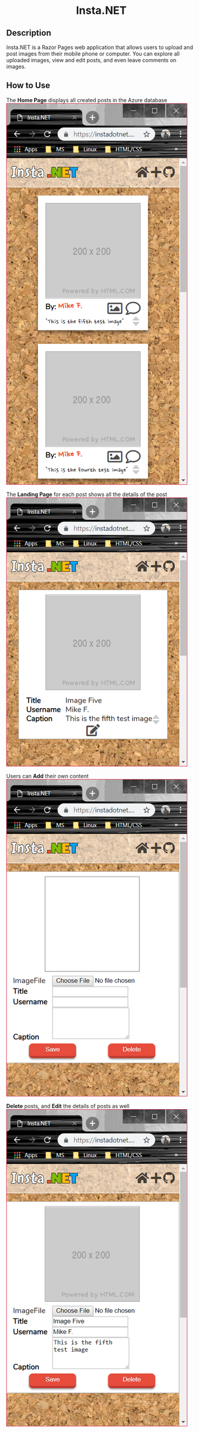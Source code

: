 <h1 align="center">Insta.NET</h1>

## Description
Insta.NET is a Razor Pages web application that allows users to upload and post images from their mobile phone or computer. You can explore all uploaded images, view and edit posts, and even leave comments on images. 

## How to Use
The **Home Page** displays all created posts in the Azure database
![Home Page](/Assets/insta_landing_page.png)

The **Landing Page** for each post shows all the details of the post
![Landing Page](/Assets/insta_details_page.png)

 Users can **Add** their own content
 ![Add Image Page](/Assets/insta_new_image_page.png)
 
 **Delete** posts, and **Edit** the details of posts as well
  ![Edit/Delete Page](/Assets/insta_edit_page.png)
